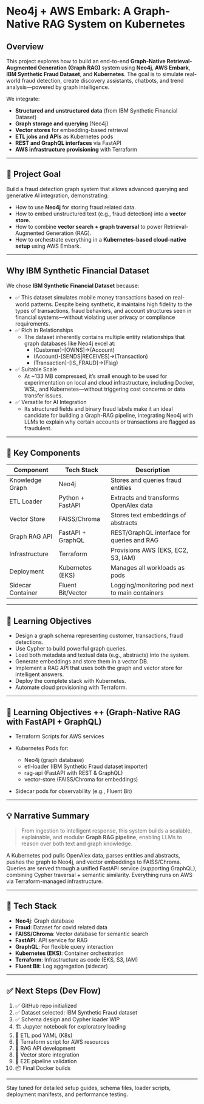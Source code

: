 # Neo4j + AWS Embark: A Graph-Native RAG System on Kubernetes

## Overview

This project explores how to build an end-to-end **Graph-Native Retrieval-Augmented Generation (Graph RAG)** system using **Neo4j**, **AWS Embark**, **IBM Synthetic Fraud Dataset**, and **Kubernetes**. The goal is to simulate real-world fraud detection, create discovery assistants, chatbots, and trend analysis—powered by graph intelligence.

We integrate:

* **Structured and unstructured data** (from IBM Synthetic Financial Dataset)
* **Graph storage and querying** (Neo4j)
* **Vector stores** for embedding-based retrieval
* **ETL jobs and APIs** as Kubernetes pods
* **REST and GraphQL interfaces** via FastAPI
* **AWS infrastructure provisioning** with Terraform

---

## 🚀 Project Goal

Build a fraud detection graph system that allows advanced querying and generative AI integration, demonstrating:

* How to use **Neo4j** for storing fraud related data.
* How to embed unstructured text (e.g., fraud detection) into a **vector store**.
* How to combine **vector search + graph traversal** to power Retrieval-Augmented Generation (RAG).
* How to orchestrate everything in a **Kubernetes-based cloud-native setup** using AWS Embark.

---

## Why IBM Synthetic Financial Dataset
We chose **IBM Synthetic Financial Dataset** because:

* ✅ This dataset simulates mobile money transactions based on real-world patterns. Despite being synthetic, it maintains high fidelity to the types of transactions, fraud behaviors, and account structures seen in financial systems—without violating user privacy or compliance requirements.
* ✅ Rich in Relationships
   - The dataset inherently contains multiple entity relationships that graph databases like Neo4j excel at:
     - (Customer)-[OWNS]->(Account)
     - (Account)-[SENDS|RECEIVES]->(Transaction)
     - (Transaction)-[IS_FRAUD]->(Flag)
* ✅ Suitable Scale
  - At ~133 MB compressed, it’s small enough to be used for experimentation on local and cloud infrastructure, including Docker, WSL, and Kubernetes—without triggering cost concerns or data transfer issues.
* ✅ Versatile for AI Integration
  - Its structured fields and binary fraud labels make it an ideal candidate for building a Graph-RAG pipeline, integrating Neo4j with LLMs to explain why certain accounts or transactions are flagged as fraudulent.

---

## 🧱 Key Components

| Component         | Tech Stack        | Description                                    |
| ----------------- | ----------------- | ---------------------------------------------- |
| Knowledge Graph   | Neo4j             | Stores and queries fraud entities              |
| ETL Loader        | Python + FastAPI  | Extracts and transforms OpenAlex data          |
| Vector Store      | FAISS/Chroma      | Stores text embeddings of abstracts            |
| Graph RAG API     | FastAPI + GraphQL | REST/GraphQL interface for queries and RAG     |
| Infrastructure    | Terraform         | Provisions AWS (EKS, EC2, S3, IAM)             |
| Deployment        | Kubernetes (EKS)  | Manages all workloads as pods                  |
| Sidecar Container | Fluent Bit/Vector | Logging/monitoring pod next to main containers |

---

## 🧠 Learning Objectives

* Design a graph schema representing customer, transactions, fraud detections.
* Use Cypher to build powerful graph queries.
* Load both metadata and textual data (e.g., abstracts) into the system.
* Generate embeddings and store them in a vector DB.
* Implement a RAG API that uses both the graph and vector store for intelligent answers.
* Deploy the complete stack with Kubernetes.
* Automate cloud provisioning with Terraform.

---

## 🎯 Learning Objectives ++ (Graph-Native RAG with FastAPI + GraphQL)

* Terraform Scripts for AWS services
* Kubernetes Pods for:

  * Neo4j (graph database)
  * etl-loader (IBM Synthetic Fraud dataset importer)
  * rag-api (FastAPI with REST & GraphQL)
  * vector-store (FAISS/Chroma for embeddings)
* Sidecar pods for observability (e.g., Fluent Bit)

---

## 💡 Narrative Summary

> From ingestion to intelligent response, this system builds a scalable, explainable, and modular **Graph RAG pipeline**, enabling LLMs to reason over both text and graph knowledge.

A Kubernetes pod pulls OpenAlex data, parses entities and abstracts, pushes the graph to Neo4j, and vector embeddings to FAISS/Chroma. Queries are served through a unified FastAPI service (supporting GraphQL), combining Cypher traversal + semantic similarity. Everything runs on AWS via Terraform-managed infrastructure.

---

## 🔧 Tech Stack

* **Neo4j**: Graph database
* **Fraud**: Dataset for covid related data
* **FAISS/Chroma**: Vector database for semantic search
* **FastAPI**: API service for RAG
* **GraphQL**: For flexible query interaction
* **Kubernetes (EKS)**: Container orchestration
* **Terraform**: Infrastructure as code (EKS, S3, IAM)
* **Fluent Bit**: Log aggregation (sidecar)

---

## ✅ Next Steps (Dev Flow)

1. ✅ GitHub repo initialized 
2. ✅ Dataset selected: IBM Synthetic Fraud dataset
3. ✅ Schema design and Cypher loader WIP
4. 🏗️ Jupyter notebook for exploratory loading
5. 🔄 ETL pod YAML (K8s)
6. 🔄 Terraform script for AWS resources
7. 🔄 RAG API development
8. 🔄 Vector store integration
9. 🔄 E2E pipeline validation
10.  📦 Final Docker builds

---

Stay tuned for detailed setup guides, schema files, loader scripts, deployment manifests, and performance testing.

